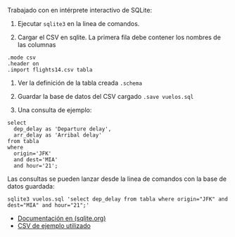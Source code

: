 Trabajado con en intérprete interactivo de SQLite:

1. Ejecutar ```sqlite3``` en la linea de comandos.

1. Cargar el CSV en sqlite. La primera fila debe contener los nombres de las columnas
```
.mode csv 
.header on
.import flights14.csv tabla
```
1. Ver la definición de la tabla creada
`.schema`

1. Guardar la base de datos del CSV cargado
`.save vuelos.sql`

1. Una consulta de ejemplo:
```
select 
  dep_delay as 'Departure delay',
  arr_delay as 'Arribal delay' 
from tabla 
where 
  origin='JFK' 
  and dest='MIA' 
  and hour='21';
``` 
Las consultas se pueden lanzar desde la linea de comandos con la base de datos guardada:
```
sqlite3 vuelos.sql 'select dep_delay from tabla where origin="JFK" and dest="MIA" and hour="21";'
```

- [Documentación en (sqlite.org)](https://www.sqlite.org/cli.html)
- [CSV de ejemplo utilizado](https://github.com/Rdatatable/data.table/blob/master/vignettes/flights14.csv)